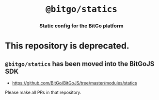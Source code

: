 <h1 style="text-align: center;">
  <pre>@bitgo/statics</pre>
</h1>
<h3 style="text-align: center;">
  Static config for the BitGo platform
</h3>

# This repository is deprecated.

## `@bitgo/statics` has been moved into the BitGoJS SDK
* https://github.com/BitGo/BitGoJS/tree/master/modules/statics

Please make all PRs in that repository.
